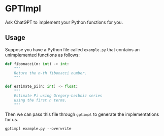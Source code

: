 # GPTImpl

Ask ChatGPT to implement your Python functions for you.

## Usage

Suppose you have a Python file called `example.py` that contains an unimplemented functions as follows:
```python
def fibonacci(n: int) -> int:
    """
    Return the n-th fibonacci number.
    """

def estimate_pi(n: int) -> float:
    """
    Estimate Pi using Gregory-Leibniz series
    using the first n terms.
    """
```
Then we can pass this file through `gptimpl` to generate the implementations for us.

```shell
gptimpl example.py --overwrite
```

